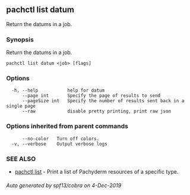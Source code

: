 ## pachctl list datum

Return the datums in a job.

### Synopsis

Return the datums in a job.

```
pachctl list datum <job> [flags]
```

### Options

```
  -h, --help           help for datum
      --page int       Specify the page of results to send
      --pageSize int   Specify the number of results sent back in a single page
      --raw            disable pretty printing, print raw json
```

### Options inherited from parent commands

```
      --no-color   Turn off colors.
  -v, --verbose    Output verbose logs
```

### SEE ALSO

* [pachctl list](pachctl_list.md)	 - Print a list of Pachyderm resources of a specific type.

###### Auto generated by spf13/cobra on 4-Dec-2019
